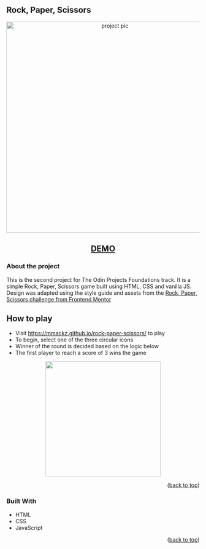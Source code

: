 ## Rock, Paper, Scissors

<p align="center">
  <img src="https://i.imgur.com/BEgo9pA.png" width="550" alt="project pic">
</p>
<h2 align="center">
<a href="https://mmackz.github.io/rock-paper-scissors/">DEMO</a>
</h2>

### About the project

This is the second project for The Odin Projects Foundations track. It is a simple Rock, Paper, Scissors game built using HTML, CSS and vanilla JS. 
Design was adapted using the style guide and assets from the [Rock, Paper, Scissors challenge from Frontend Mentor](https://www.frontendmentor.io/challenges/rock-paper-scissors-game-pTgwgvgH)

## How to play
* Visit https://mmackz.github.io/rock-paper-scissors/ to play
* To begin, select one of the three circular icons
* Winner of the round is decided based on the logic below
* The first player to reach a score of 3 wins the game

<p align="center"><img src="https://i.imgur.com/kincEuh.png" width="300px"></p>

<p align="right">(<a href="#top">back to top</a>)</p>

### Built With

* HTML
* CSS
* JavaScript

<p align="right">(<a href="#top">back to top</a>)</p>
